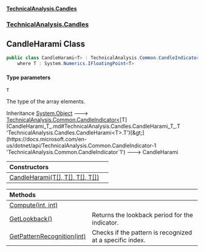 #### [TechnicalAnalysis.Candles](TechnicalAnalysis.Candles.md 'TechnicalAnalysis.Candles')
### [TechnicalAnalysis.Candles](TechnicalAnalysis.Candles.md#TechnicalAnalysis.Candles 'TechnicalAnalysis.Candles')

## CandleHarami<T> Class

```csharp
public class CandleHarami<T> : TechnicalAnalysis.Common.CandleIndicator<T>
    where T : System.Numerics.IFloatingPoint<T>
```
#### Type parameters

<a name='TechnicalAnalysis.Candles.CandleHarami_T_.T'></a>

`T`

The type of the array elements.

Inheritance [System.Object](https://docs.microsoft.com/en-us/dotnet/api/System.Object 'System.Object') &#129106; [TechnicalAnalysis.Common.CandleIndicator&lt;](https://docs.microsoft.com/en-us/dotnet/api/TechnicalAnalysis.Common.CandleIndicator-1 'TechnicalAnalysis.Common.CandleIndicator`1')[T](CandleHarami_T_.md#TechnicalAnalysis.Candles.CandleHarami_T_.T 'TechnicalAnalysis.Candles.CandleHarami<T>.T')[&gt;](https://docs.microsoft.com/en-us/dotnet/api/TechnicalAnalysis.Common.CandleIndicator-1 'TechnicalAnalysis.Common.CandleIndicator`1') &#129106; CandleHarami<T>

| Constructors | |
| :--- | :--- |
| [CandleHarami(T[], T[], T[], T[])](CandleHarami_T_.CandleHarami(T[],T[],T[],T[]).md 'TechnicalAnalysis.Candles.CandleHarami<T>.CandleHarami(T[], T[], T[], T[])') | |

| Methods | |
| :--- | :--- |
| [Compute(int, int)](CandleHarami_T_.Compute(int,int).md 'TechnicalAnalysis.Candles.CandleHarami<T>.Compute(int, int)') | |
| [GetLookback()](CandleHarami_T_.GetLookback().md 'TechnicalAnalysis.Candles.CandleHarami<T>.GetLookback()') | Returns the lookback period for the indicator. |
| [GetPatternRecognition(int)](CandleHarami_T_.GetPatternRecognition(int).md 'TechnicalAnalysis.Candles.CandleHarami<T>.GetPatternRecognition(int)') | Checks if the pattern is recognized at a specific index. |
